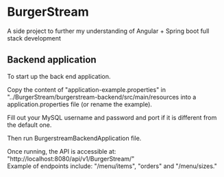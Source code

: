 # BurgerStream
A side project to further my understanding of Angular + Spring boot full stack development

## Backend application
To start up the back end application.

Copy the content of "application-example.properties" in "../BurgerStream/burgerstream-backend/src/main/resources
into a application.properties file (or rename the example).

Fill out your MySQL username and password and port if it is different from the default one.

Then run BurgerstreamBackendApplication file.

Once running, the API is accessible at:
"http://localhost:8080/api/v1/BurgerStream/"  
Example of endpoints include: "/menu/items", "orders" and "/menu/sizes."